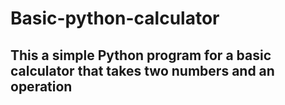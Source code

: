 # Basic-python-calculator
## This a simple Python program for a basic calculator that takes two numbers and an operation
